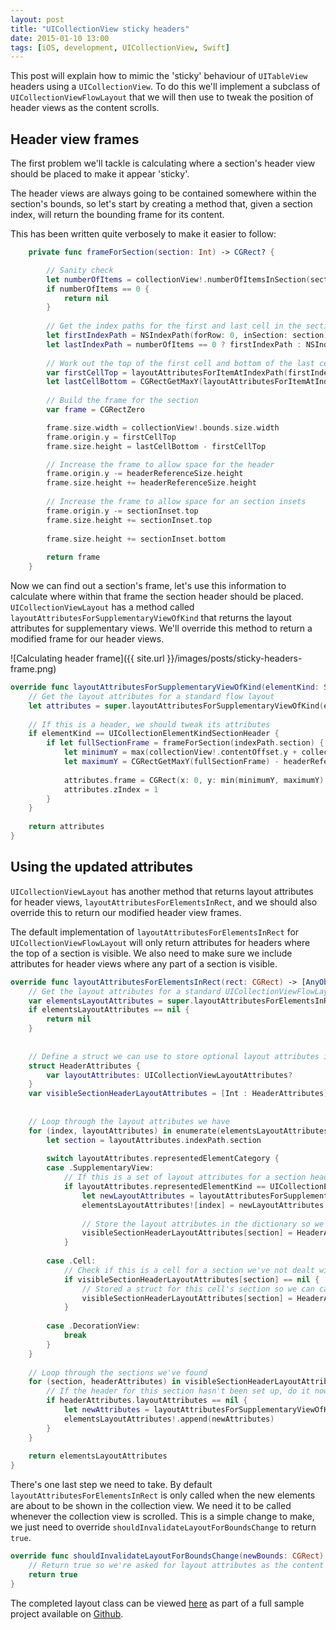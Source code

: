 ```yaml
---
layout: post
title: "UICollectionView sticky headers"
date: 2015-01-10 13:00
tags: [iOS, development, UICollectionView, Swift]
---
```


This post will explain how to mimic the 'sticky' behaviour of `UITableView` headers using a `UICollectionView`. To do this we'll implement a subclass of `UICollectionViewFlowLayout` that we will then use to tweak the position of header views as the content scrolls.


## Header view frames

The first problem we'll tackle is calculating where a section's header view should be placed to make it appear 'sticky'.

The header views are always going to be contained somewhere within the section's bounds, so let's start by creating a method that, given a section index, will return the bounding frame for its content.

This has been written quite verbosely to make it easier to follow:

``` Swift
    private func frameForSection(section: Int) -> CGRect? {

        // Sanity check
        let numberOfItems = collectionView!.numberOfItemsInSection(section)
        if numberOfItems == 0 {
            return nil
        }
        
        // Get the index paths for the first and last cell in the section
        let firstIndexPath = NSIndexPath(forRow: 0, inSection: section)
        let lastIndexPath = numberOfItems == 0 ? firstIndexPath : NSIndexPath(forRow: numberOfItems - 1, inSection: section)
        
        // Work out the top of the first cell and bottom of the last cell
        var firstCellTop = layoutAttributesForItemAtIndexPath(firstIndexPath).frame.origin.y
        let lastCellBottom = CGRectGetMaxY(layoutAttributesForItemAtIndexPath(lastIndexPath).frame)
        
        // Build the frame for the section
        var frame = CGRectZero

        frame.size.width = collectionView!.bounds.size.width
        frame.origin.y = firstCellTop
        frame.size.height = lastCellBottom - firstCellTop

        // Increase the frame to allow space for the header
        frame.origin.y -= headerReferenceSize.height
        frame.size.height += headerReferenceSize.height
        
        // Increase the frame to allow space for an section insets
        frame.origin.y -= sectionInset.top
        frame.size.height += sectionInset.top
        
        frame.size.height += sectionInset.bottom
        
        return frame
    }
```

Now we can find out a section's frame, let's use this information to calculate where within that frame the section header should be placed. `UICollectionViewLayout` has a method called `layoutAttributesForSupplementaryViewOfKind` that returns the layout attributes for supplementary views. We'll override this method to return a modified frame for our header views.

![Calculating header frame]({{ site.url }}/images/posts/sticky-headers-frame.png)

``` Swift
override func layoutAttributesForSupplementaryViewOfKind(elementKind: String, atIndexPath indexPath: NSIndexPath) -> UICollectionViewLayoutAttributes! {
    // Get the layout attributes for a standard flow layout
    let attributes = super.layoutAttributesForSupplementaryViewOfKind(elementKind, atIndexPath: indexPath)
    
    // If this is a header, we should tweak its attributes
    if elementKind == UICollectionElementKindSectionHeader {
        if let fullSectionFrame = frameForSection(indexPath.section) {
            let minimumY = max(collectionView!.contentOffset.y + collectionView!.contentInset.top, fullSectionFrame.origin.y)
            let maximumY = CGRectGetMaxY(fullSectionFrame) - headerReferenceSize.height - collectionView!.contentInset.bottom
            
            attributes.frame = CGRect(x: 0, y: min(minimumY, maximumY), width: collectionView!.bounds.size.width, height: headerReferenceSize.height)
            attributes.zIndex = 1
        }
    }
    
    return attributes
}
```




## Using the updated attributes

`UICollectionViewLayout` has another method that returns layout attributes for header views, `layoutAttributesForElementsInRect`, and we should also override this to return our modified header view frames.

The default implementation of `layoutAttributesForElementsInRect` for `UICollectionViewFlowLayout` will only return attributes for headers where the top of a section is visible. We also need to make sure we include attributes for header views where any part of a section is visible.

``` Swift
override func layoutAttributesForElementsInRect(rect: CGRect) -> [AnyObject]? {
    // Get the layout attributes for a standard UICollectionViewFlowLayout
    var elementsLayoutAttributes = super.layoutAttributesForElementsInRect(rect) as? [UICollectionViewLayoutAttributes]
    if elementsLayoutAttributes == nil {
        return nil
    }
    
    
    // Define a struct we can use to store optional layout attributes in a dictionary
    struct HeaderAttributes {
        var layoutAttributes: UICollectionViewLayoutAttributes?
    }
    var visibleSectionHeaderLayoutAttributes = [Int : HeaderAttributes]()
    
    
    // Loop through the layout attributes we have
    for (index, layoutAttributes) in enumerate(elementsLayoutAttributes!) {
        let section = layoutAttributes.indexPath.section
        
        switch layoutAttributes.representedElementCategory {
        case .SupplementaryView:
            // If this is a set of layout attributes for a section header, replace them with modified attributes
            if layoutAttributes.representedElementKind == UICollectionElementKindSectionHeader {
                let newLayoutAttributes = layoutAttributesForSupplementaryViewOfKind(UICollectionElementKindSectionHeader, atIndexPath: layoutAttributes.indexPath)
                elementsLayoutAttributes![index] = newLayoutAttributes
                
                // Store the layout attributes in the dictionary so we know they've been dealt with
                visibleSectionHeaderLayoutAttributes[section] = HeaderAttributes(layoutAttributes: newLayoutAttributes)
            }
            
        case .Cell:
            // Check if this is a cell for a section we've not dealt with yet
            if visibleSectionHeaderLayoutAttributes[section] == nil {
                // Stored a struct for this cell's section so we can can fill it out later if needed
                visibleSectionHeaderLayoutAttributes[section] = HeaderAttributes(layoutAttributes: nil)
            }
        
        case .DecorationView:
            break
        }
    }
    
    // Loop through the sections we've found
    for (section, headerAttributes) in visibleSectionHeaderLayoutAttributes {
        // If the header for this section hasn't been set up, do it now
        if headerAttributes.layoutAttributes == nil {
            let newAttributes = layoutAttributesForSupplementaryViewOfKind(UICollectionElementKindSectionHeader, atIndexPath: NSIndexPath(forItem: 0, inSection: section))
            elementsLayoutAttributes!.append(newAttributes)
        }
    }
    
    return elementsLayoutAttributes
}
```

There's one last step we need to take. By default `layoutAttributesForElementsInRect` is only called when the new elements are about to be shown in the collection view. We need it to be called whenever the collection view is scrolled. This is a simple change to make, we just need to override `shouldInvalidateLayoutForBoundsChange` to return `true`.

``` Swift
override func shouldInvalidateLayoutForBoundsChange(newBounds: CGRect) -> Bool {
    // Return true so we're asked for layout attributes as the content is scrolled
    return true
}
```

The completed layout class can be viewed [here](https://github.com/petec-blog/CollectionViewStickyHeaders/blob/master/CollectionViewStickyHeaders/StickyHeaderFlowLayout.swift) as part of a full sample project available on [Github](https://github.com/petec-blog/CollectionViewStickyHeaders).
